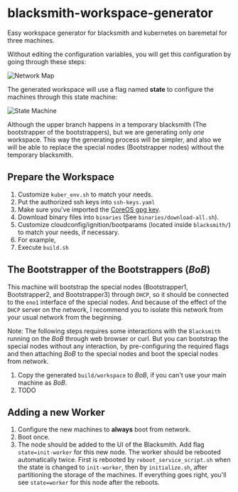 # blacksmith-workspace-generator
Easy workspace generator for blacksmith and kubernetes on baremetal for three
machines.

Without editing the configuration variables, you will get this configuration by
going through these steps:

![Network Map](https://github.com/cafebazaar/blacksmith-workspace-generator/raw/master/Doc/images/Network.png)

The generated workspace will use a flag named **state** to configure the
machines through this state machine:

![State Machine](https://github.com/cafebazaar/blacksmith-workspace-generator/raw/master/Doc/images/StateMachine.png)

Although the upper branch happens in a temporary blacksmith (The bootstrapper of
the bootstrappers), but we are generating only *one* workspace. This way the
generating process will be simpler, and also we will be able to replace the
special nodes (Bootstrapper nodes) without the temporary blacksmith.

## Prepare the Workspace
1. Customize `kuber_env.sh` to match your needs.
2. Put the authorized ssh keys into `ssh-keys.yaml`
3. Make sure you've imported the [CoreOS gpg key](https://coreos.com/security/image-signing-key/).
4. Download binary files into `binaries` (See `binaries/download-all.sh`).
5. Customize cloudconfig/ignition/bootparams (located inside `blacksmith/`) to
match your needs, if necessary.
  1. For example,
6. Execute `build.sh`

## The Bootstrapper of the Bootstrappers (_BoB_)
This machine will bootstrap the special nodes (Bootstrapper1, Bootstrapper2, and
Bootstrapper3) through `DHCP`, so it should be connected to the `eno1` interface
of the special nodes. And because of the effect of the `DHCP` server on the
network, I recommend you to isolate this network from your usual network from
the beginning.

Note: The following steps requires some interactions with the `Blacksmith`
running on the _BoB_ through web browser or curl. But you can bootstrap the
special nodes without any interaction, by pre-configuring the required flags
and then attaching _BoB_ to the special nodes and boot the special nodes
from network.

1. Copy the generated `build/workspace` to _BoB_, if you can't use your
main machine as _BoB_.
2. TODO

## Adding a new Worker
1. Configure the new machines to **always** boot from network.
2. Boot once.
3. The node should be added to the UI of the Blacksmith. Add flag
`state=init-worker` for this new node. The worker should be rebooted
automatically twice. First is rebooted by `reboot_service_script.sh` when the
state is changed to `init-worker`, then by `initialize.sh`, after partitioning
the storage of the machines. If everything goes right, you'll see `state=worker`
for this node after the reboots.
